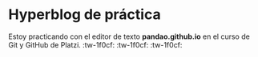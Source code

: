 # Hyperblog de práctica
Estoy practicando con el editor de texto **pandao.github.io** en el curso de Git y GitHub de Platzi.
:tw-1f0cf: :tw-1f0cf: :tw-1f0cf:
